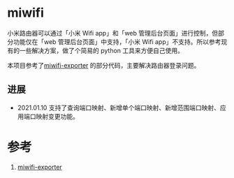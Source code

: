 # miwifi

小米路由器可以通过「小米 Wifi app」和「web 管理后台页面」进行控制，但部分功能仅在「web 管理后台页面」中支持，「小米 Wifi app」不支持。所以参考现有的一些解决方案，做了个简易的 python 工具来方便自己使用。

本项目参考了[miwifi-exporter](https://github.com/bboysoulcn/miwifi-exporter) 的部分代码，主要解决路由器登录问题。

## 进展

- 2021.01.10 支持了查询端口映射、新增单个端口映射、新增范围端口映射、应用端口映射变更功能。

# 参考

1. [miwifi-exporter](https://github.com/bboysoulcn/miwifi-exporter)